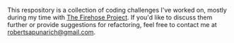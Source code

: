 This respository is a collection of coding challenges I've worked on, mostly during my time with [The Firehose Project](http://www.thefirehoseproject.com/). If you'd like to discuss them further or provide suggestions for refactoring, feel free to contact me at robertsapunarich@gmail.com.